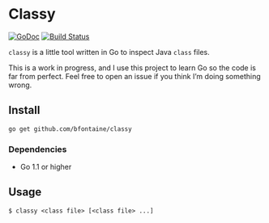 # Classy

[![GoDoc](https://godoc.org/github.com/bfontaine/classy?status.svg)](https://godoc.org/github.com/bfontaine/classy)
[![Build Status](https://travis-ci.org/bfontaine/classy.svg)](https://travis-ci.org/bfontaine/classy)

`classy` is a little tool written in Go to inspect Java `class` files.

This is a work in progress, and I use this project to learn Go so the code is
far from perfect. Feel free to open an issue if you think I’m doing something
wrong.

## Install

    go get github.com/bfontaine/classy

### Dependencies

* Go 1.1 or higher

## Usage

    $ classy <class file> [<class file> ...]
